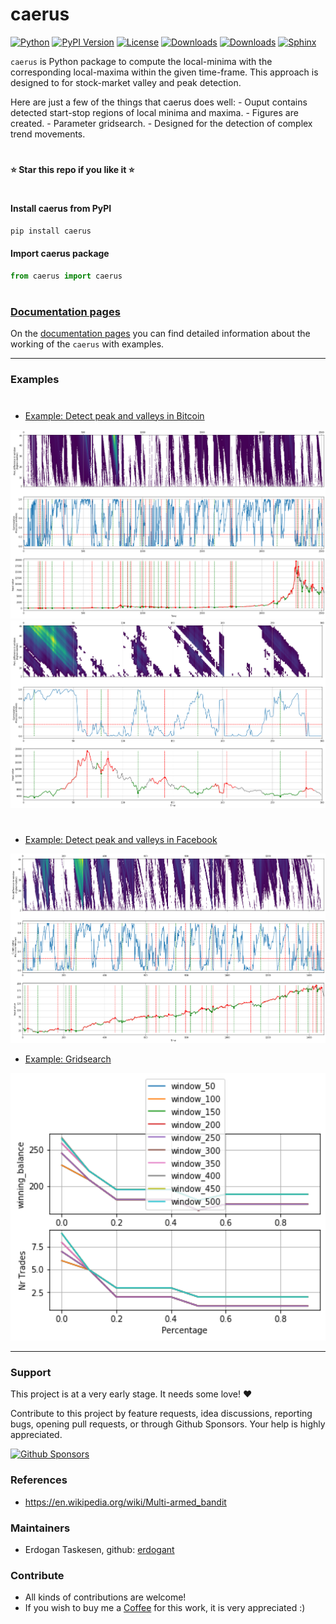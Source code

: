 # caerus

[![Python](https://img.shields.io/pypi/pyversions/caerus)](https://img.shields.io/pypi/pyversions/caerus)
[![PyPI Version](https://img.shields.io/pypi/v/caerus)](https://pypi.org/project/caerus/)
[![License](https://img.shields.io/badge/license-MIT-green.svg)](https://github.com/erdogant/caerus/blob/master/LICENSE)
[![Downloads](https://pepy.tech/badge/caerus)](https://pepy.tech/project/caerus)
[![Downloads](https://pepy.tech/badge/caerus/month)](https://pepy.tech/project/caerus/month)
[![Sphinx](https://img.shields.io/badge/Sphinx-Docs-Green)](https://erdogant.github.io/caerus/)
<!---[![BuyMeCoffee](https://img.shields.io/badge/buymea-coffee-yellow.svg)](https://www.buymeacoffee.com/erdogant)-->
<!---[![Coffee](https://img.shields.io/badge/coffee-black-grey.svg)](https://erdogant.github.io/donate/?currency=USD&amount=5)-->

``caerus`` is Python package to compute the local-minima with the corresponding local-maxima within the given time-frame. This approach is designed to for stock-market valley and peak detection.

Here are just a few of the things that caerus does well:
    - Ouput contains detected start-stop regions of local minima and maxima.
    - Figures are created.
    - Parameter gridsearch.
    - Designed for the detection of complex trend movements.
    
# 
**⭐️ Star this repo if you like it ⭐️**
#

#### Install caerus from PyPI

```bash
pip install caerus
```

#### Import caerus package

```python
from caerus import caerus
```
# 


### [Documentation pages](https://erdogant.github.io/caerus/)

On the [documentation pages](https://erdogant.github.io/caerus/) you can find detailed information about the working of the ``caerus`` with examples. 

<hr> 

### Examples

# 

* [Example: Detect peak and valleys in Bitcoin](https://erdogant.github.io/caerus/pages/html/Examples.html)

<p align="left">
  <a href="https://erdogant.github.io/caerus/pages/html/Examples.html">
  <img src="https://github.com/erdogant/caerus/blob/master/docs/figs/figure_btc.png" width="600" />
  <img src="https://github.com/erdogant/caerus/blob/master/docs/figs/figure_btc_last_300days.png" width="600" />
  </a>
</p>


# 

* [Example: Detect peak and valleys in Facebook](https://erdogant.github.io/caerus/pages/html/Examples.html)

<p align="left">
  <a href="https://erdogant.github.io/caerus/pages/html/Examples.html">
  <img src="https://github.com/erdogant/caerus/blob/master/docs/figs/figure_fb.png" width="600" />
  </a>
</p>


* [Example: Gridsearch](https://erdogant.github.io/caerus/pages/html/Examples.html#gridsearch)

<p align="left">
  <a href="https://erdogant.github.io/caerus/pages/html/Examples.html#gridsearch">
  <img src="https://github.com/erdogant/caerus/blob/master/docs/figs/figure_gridsearch_btc.png" width="600" />
  </a>
</p>


<hr>


### Support

This project is at a very early stage. It needs some love! ❤️

Contribute to this project by feature requests, idea discussions, reporting bugs, opening pull requests, or through Github Sponsors. Your help is highly appreciated.

[![Github Sponsors](https://img.shields.io/github/sponsors/erdogant?label=github%20sponsors&logo=github%20sponsors&style=for-the-badge)](https://github.com/sponsors/erdogant)

### References
* https://en.wikipedia.org/wiki/Multi-armed_bandit
   
### Maintainers
* Erdogan Taskesen, github: [erdogant](https://github.com/erdogant)

### Contribute
* All kinds of contributions are welcome!
* If you wish to buy me a <a href="https://www.buymeacoffee.com/erdogant">Coffee</a> for this work, it is very appreciated :)

